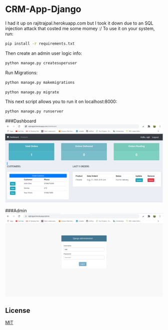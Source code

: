 # CRM-App-Django
I had it up on rajitrajpal.herokuapp.com but I took it down due to an SQL injection attack that costed me some momey :/
To use it on your system, run:
```bash
pip install -r requirements.txt
```
Then create an admin user logic info:
```bash
python manage.py createsuperuser
```
Run Migrations:
```bash
python manage.py makemigrations
```
```bash
python manage.py migrate
```
This next script allows you to run it on localhost:8000:
```bash
python manage.py runserver
```
###Dashboard
![Screenshot](Capture.png)

###Admin
![Screenshot](Capture1.png)

## License
[MIT](https://choosealicense.com/licenses/mit/)
